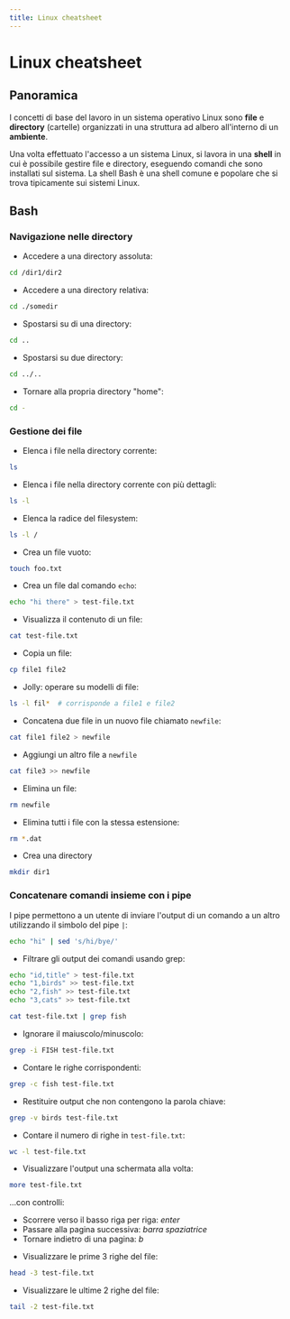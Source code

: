 ```yaml
---
title: Linux cheatsheet
---
```


# Linux cheatsheet

## Panoramica

I concetti di base del lavoro in un sistema operativo Linux sono **file** e **directory** (cartelle) organizzati in
una struttura ad albero all'interno di un **ambiente**.

Una volta effettuato l'accesso a un sistema Linux, si lavora in una **shell** in cui è possibile gestire file e directory,
eseguendo comandi che sono installati sul sistema. La shell Bash è una shell comune e popolare che
si trova tipicamente sui sistemi Linux.

## Bash

### Navigazione nelle directory

* Accedere a una directory assoluta:

```bash
cd /dir1/dir2
```

* Accedere a una directory relativa:

```bash
cd ./somedir
```

* Spostarsi su di una directory:

```bash
cd ..
```

* Spostarsi su due directory:

```bash
cd ../..
```

* Tornare alla propria directory "home":

```bash
cd -
```

### Gestione dei file

* Elenca i file nella directory corrente:

```bash
ls
```

* Elenca i file nella directory corrente con più dettagli:

```bash
ls -l
```

* Elenca la radice del filesystem:

```bash
ls -l /
```

* Crea un file vuoto:

```bash
touch foo.txt
```

* Crea un file dal comando `echo`:

```bash
echo "hi there" > test-file.txt
```

* Visualizza il contenuto di un file:

```bash
cat test-file.txt
```

* Copia un file:

```bash
cp file1 file2
```

* Jolly: operare su modelli di file:

```bash
ls -l fil*  # corrisponde a file1 e file2
```

* Concatena due file in un nuovo file chiamato `newfile`:

```bash
cat file1 file2 > newfile
```

* Aggiungi un altro file a `newfile`

```bash
cat file3 >> newfile
```

* Elimina un file:

```bash
rm newfile
```

* Elimina tutti i file con la stessa estensione:

```bash
rm *.dat
```

* Crea una directory

```bash
mkdir dir1
```

### Concatenare comandi insieme con i pipe

I pipe permettono a un utente di inviare l'output di un comando a un altro utilizzando il simbolo del pipe `|`:

```bash
echo "hi" | sed 's/hi/bye/'
```

* Filtrare gli output dei comandi usando grep:

```bash
echo "id,title" > test-file.txt
echo "1,birds" >> test-file.txt
echo "2,fish" >> test-file.txt
echo "3,cats" >> test-file.txt

cat test-file.txt | grep fish
```

* Ignorare il maiuscolo/minuscolo:

```bash
grep -i FISH test-file.txt
```

* Contare le righe corrispondenti:

```bash
grep -c fish test-file.txt
```

* Restituire output che non contengono la parola chiave:

```bash
grep -v birds test-file.txt
```

* Contare il numero di righe in `test-file.txt`:

```bash
wc -l test-file.txt
```

* Visualizzare l'output una schermata alla volta:

```bash
more test-file.txt
```

...con controlli:

- Scorrere verso il basso riga per riga: *enter*
- Passare alla pagina successiva: *barra spaziatrice*
- Tornare indietro di una pagina: *b*

* Visualizzare le prime 3 righe del file:

```bash
head -3 test-file.txt
```

* Visualizzare le ultime 2 righe del file:

```bash
tail -2 test-file.txt
```